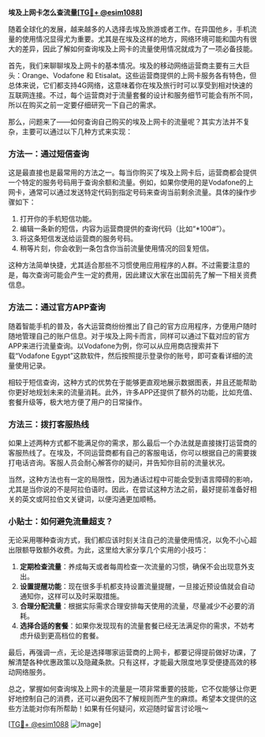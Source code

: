 **埃及上网卡怎么查流量[[TG💪+ @esim1088](https://t.me/s/esim1088)]**

随着全球化的发展，越来越多的人选择去埃及旅游或者工作。在异国他乡，手机流量的使用情况显得尤为重要。尤其是在埃及这样的地方，网络环境可能和国内有很大的差异，因此了解如何查询埃及上网卡的流量使用情况就成为了一项必备技能。

首先，我们来聊聊埃及上网卡的基本情况。埃及的移动网络运营商主要有三大巨头：Orange、Vodafone 和 Etisalat。这些运营商提供的上网卡服务各有特色，但总体来说，它们都支持4G网络，这意味着你在埃及旅行时可以享受到相对快速的互联网连接。不过，每个运营商对于流量套餐的设计和服务细节可能会有所不同，所以在购买之前一定要仔细研究一下自己的需求。

那么，问题来了——如何查询自己购买的埃及上网卡的流量呢？其实方法并不复杂，主要可以通过以下几种方式来实现：

### 方法一：通过短信查询

这是最直接也是最常用的方法之一。每当你购买了埃及上网卡后，运营商都会提供一个特定的服务号码用于查询余额和流量。例如，如果你使用的是Vodafone的上网卡，通常可以通过发送特定代码到指定号码来查询当前剩余流量。具体的操作步骤如下：

1. 打开你的手机短信功能。
2. 编辑一条新的短信，内容为运营商提供的查询代码（比如“*100#”）。
3. 将这条短信发送给运营商的服务号码。
4. 稍等片刻，你会收到一条包含你当前流量使用情况的回复短信。

这种方法简单快捷，尤其适合那些不习惯使用应用程序的人群。不过需要注意的是，每次查询可能会产生一定的费用，因此建议大家在出国前先了解一下相关资费信息。

### 方法二：通过官方APP查询

随着智能手机的普及，各大运营商纷纷推出了自己的官方应用程序，方便用户随时随地管理自己的账户信息。对于埃及上网卡而言，同样可以通过下载对应的官方APP来进行流量查询。以Vodafone为例，你可以从应用商店搜索并下载“Vodafone Egypt”这款软件，然后按照提示登录你的账号，即可查看详细的流量使用记录。

相较于短信查询，这种方式的优势在于能够更直观地展示数据图表，并且还能帮助你更好地规划未来的流量消耗。此外，许多APP还提供了额外的功能，比如充值、套餐升级等，极大地方便了用户的日常操作。

### 方法三：拨打客服热线

如果上述两种方式都不能满足你的需求，那么最后一个办法就是直接拨打运营商的客服热线了。在埃及，不同运营商都有自己的客服电话，你可以根据自己的需要拨打电话咨询。客服人员会耐心解答你的疑问，并告知你目前的流量状况。

当然，这种方法也有一定的局限性，因为通话过程中可能会受到语言障碍的影响，尤其是当你说的不是阿拉伯语时。因此，在尝试这种方法之前，最好提前准备好相关的英文或阿拉伯文关键词，以便沟通更加顺畅。

### 小贴士：如何避免流量超支？

无论采用哪种查询方式，我们都应该时刻关注自己的流量使用情况，以免不小心超出限额导致额外收费。为此，这里给大家分享几个实用的小技巧：

1. **定期检查流量**：养成每天或者每周检查一次流量的习惯，确保不会出现意外支出。
2. **设置提醒功能**：现在很多手机都支持设置流量提醒，一旦接近预设值就会自动通知你，这样可以及时采取措施。
3. **合理分配流量**：根据实际需求合理安排每天使用的流量，尽量减少不必要的消耗。
4. **选择合适的套餐**：如果你发现现有的流量套餐已经无法满足你的需求，不妨考虑升级到更高档位的套餐。

最后，再强调一点，无论是选择哪家运营商的上网卡，都要记得提前做好功课，了解清楚各种优惠政策以及隐藏条款。只有这样，才能最大限度地享受便捷高效的移动网络服务。

总之，掌握如何查询埃及上网卡的流量是一项非常重要的技能，它不仅能够让你更好地控制自己的消费，还可以避免因不了解规则而产生的麻烦。希望本文提供的这些方法能对你有所帮助！如果有任何疑问，欢迎随时留言讨论哦～

[[TG💪+ @esim1088](https://t.me/s/esim1088) ![Image](https://i.postimg.cc/4NQfJmqS/Snipaste-2025-05-13-00-14-12.png)]